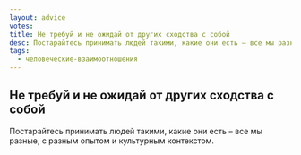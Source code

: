 ```yaml
---
layout: advice
votes:
title: Не требуй и не ожидай от других сходства с собой
desc: Постарайтесь принимать людей такими, какие они есть – все мы разные.
tags:
  - человеческие-взаимоотношения
---
```


## Не требуй и не ожидай от других сходства с собой

Постарайтесь принимать людей такими, какие они есть – все мы разные, с разным опытом и культурным контекстом.
